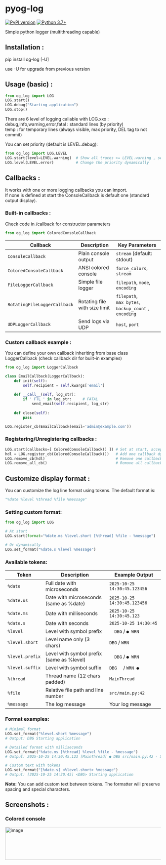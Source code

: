 # pyog-log

[![PyPI version](https://badge.fury.io/py/og-log.svg)](https://pypi.org/project/og-log/)
[![Python 3.7+](https://img.shields.io/badge/python-3.7+-blue.svg)](https://www.python.org/downloads/)

Simple python logger (multithreading capable)

## Installation :

pip install og-log [-U]

use -U for upgrade from previous version

## Usage (basic) :

```python
from og_log import LOG  
LOG.start()  
LOG.debug("Starting application")  
LOG.stop()  
```

There are 6 level of logging callable with LOG.xxx :  
debug,info,warning,error,fatal : standard lines (by priority)  
temp : for temporary lines (always visible, max priority, DEL tag to not commit)  

You can set priority (default is LEVEL.debug): 
```python 
from og_log import LOG,LEVEL
LOG.start(level=LEVEL.warning)  # Show all traces >= LEVEL.warning , set at start  
LOG.level(LEVEL.error)          # Change the priority dynamically  
```

## Callbacks :

It works with one or more logging callbacks you can import.  
If none is defined at start the ConsoleCallback is default one (standard output display).  

### Built-in callbacks :  

Check code in /callback for constructor parameters

```python
from og_log import ColoredConsoleCallback
```

| Callback | Description | Key Parameters |
|----------|-------------|----------------|
| `ConsoleCallback` | Plain console output | `stream` (default: stdout) |
| `ColoredConsoleCallback` | ANSI colored console | `force_colors`, `stream` |
| `FileLoggerCallback` | Simple file logger | `filepath`, `mode`, `encoding` |
| `RotatingFileLoggerCallback` | Rotating file with size limit | `filepath`, `max_bytes`, `backup_count` , `encoding` |
| `UDPLoggerCallback` | Send logs via UDP | `host`, `port` |


### Custom callback example :

You can define your own callback inheriting from base class LoggerCallback (check callback dir for built-in examples)  

```python
from og_log import LoggerCallback

class EmailCallback(LoggerCallback):
    def init(self):
        self.recipient = self.kwargs['email']
    
    def __call__(self, log_str):
        if ' FTL ' in log_str:     # FATAL
            send_email(self.recipient, log_str)
    
    def close(self):
        pass

LOG.register_cb(EmailCallback(email='admin@example.com'))
```

### Registering/Unregistering callbacks :  

```python
LOG.start(callbacks=[ ColoredConsoleCallback() ]) # Set at start, accept single callback or list of callbacks (return list of callback object references)
hdl = LOG.register_cb(ColoredConsoleCallback())   # Add one callback dynamically (return callback object reference)  
LOG.remove_cb(hdl)                                # Remove one callback dynamically  
LOG.remove_all_cb()                               # Remove all callbacks  
```

## Customize display format :

You can customize the log line format using tokens. The default format is:
```python
"%date %level %thread %file %message"
```

### Setting custom format:
```python
from og_log import LOG

# At start
LOG.start(format="%date.ms %level.short [%thread] %file - %message")

# Or dynamically
LOG.set_format("%date.s %level %message")
```

### Available tokens:

| Token | Description | Example Output |
|-------|-------------|----------------|
| `%date` | Full date with microseconds | `2025-10-25 14:30:45.123456` |
| `%date.us` | Date with microseconds (same as %date) | `2025-10-25 14:30:45.123456` |
| `%date.ms` | Date with milliseconds | `2025-10-25 14:30:45.123` |
| `%date.s` | Date with seconds | `2025-10-25 14:30:45` |
| `%level` | Level with symbol prefix | `  DBG` / `● WRN` |
| `%level.short` | Level name only (3 chars) | `DBG` / `WRN` |
| `%level.prefix` | Level with symbol prefix (same as %level) | `  DBG` / `● WRN` |
| `%level.suffix` | Level with symbol suffix | `DBG  ` / `WRN ●` |
| `%thread` | Thread name (12 chars padded) | `MainThread` |
| `%file` | Relative file path and line number | `src/main.py:42` |
| `%message` | The log message | Your log message |

### Format examples:
```python
# Minimal format
LOG.set_format("%level.short %message")
# Output: DBG Starting application

# Detailed format with milliseconds
LOG.set_format("%date.ms [%thread] %level %file - %message")
# Output: 2025-10-25 14:30:45.123 [MainThread] ● DBG src/main.py:42 - Starting application

# Custom text with tokens
LOG.set_format("[%date.s] <%level.short> %message")
# Output: [2025-10-25 14:30:45] <DBG> Starting application
```

**Note:** You can add custom text between tokens. The formatter will preserve spacing and special characters.


## Screenshots :

### Colored console
<img width="636" height="106" alt="image" src="https://github.com/user-attachments/assets/6ec0c154-7a97-4960-88b4-c3a0c2a416a9" />



